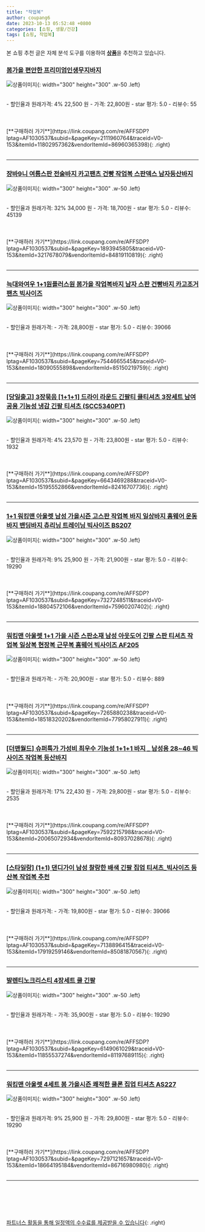 ```yaml
---
title: "작업복"
author: coupang6
date: 2023-10-13 05:52:48 +0800
categories: [쇼핑, 생활/건강]
tags: [쇼핑, 작업복]
---
```


본 쇼핑 추천 글은 자체 분석 도구를 이용하여 [**상품**](https://link.coupang.com/a/bao1ui)을 추천하고 있습니다.

### [봄가을 편안한 프리미엄인생무지바지](https://link.coupang.com/re/AFFSDP?lptag=AF1030537&subid=&pageKey=2111960764&traceid=V0-153&itemId=11802957362&vendorItemId=86960365398)

![상품이미지](https://thumbnail6.coupangcdn.com/thumbnails/remote/230x230ex/image/vendor_inventory/d577/7a513ed179538ef6b36351a767342a56a05bd3aa1227082eb8247343168a.jpg){: width="300" height="300" .w-50 .left}


<br>
- 할인율과 원래가격: 4%  22,500   원
- 가격: 22,800원
- star 평가: 5.0
- 리뷰수: 55
<br>
<br>
<br>
<br>
[**구매하러 가기**](https://link.coupang.com/re/AFFSDP?lptag=AF1030537&subid=&pageKey=2111960764&traceid=V0-153&itemId=11802957362&vendorItemId=86960365398){: .right}
<br>
<br>

---

### [장바9니 여름스판 전술바지 카고팬츠 건빵 작업복 스판덱스 남자등산바지](https://link.coupang.com/re/AFFSDP?lptag=AF1030537&subid=&pageKey=1893945805&traceid=V0-153&itemId=3217678079&vendorItemId=84819110819)

![상품이미지](https://thumbnail8.coupangcdn.com/thumbnails/remote/230x230ex/image/vendor_inventory/d936/2cae56d843e992760cc4ebb612d07eb233f2fa9918adaf4ddebb8a0e349e.jpg){: width="300" height="300" .w-50 .left}


<br>
- 할인율과 원래가격: 32%  34,000   원
- 가격: 18,700원
- star 평가: 5.0
- 리뷰수: 45139
<br>
<br>
<br>
<br>
[**구매하러 가기**](https://link.coupang.com/re/AFFSDP?lptag=AF1030537&subid=&pageKey=1893945805&traceid=V0-153&itemId=3217678079&vendorItemId=84819110819){: .right}
<br>
<br>

---

### [늑대와여우 1+1원플러스원 봄가을 작업복바지 남자 스판 건빵바지 카고조거팬츠 빅사이즈](https://link.coupang.com/re/AFFSDP?lptag=AF1030537&subid=&pageKey=7544665545&traceid=V0-153&itemId=18090555898&vendorItemId=85150219759)

![상품이미지](https://thumbnail8.coupangcdn.com/thumbnails/remote/230x230ex/image/vendor_inventory/46e0/1446097d8257dd2c30f1b06d6fc6dc647b449399954520f5db52c4a7b250.jpg){: width="300" height="300" .w-50 .left}


<br>
- 할인율과 원래가격: 
- 가격: 28,800원
- star 평가: 5.0
- 리뷰수: 39066
<br>
<br>
<br>
<br>
[**구매하러 가기**](https://link.coupang.com/re/AFFSDP?lptag=AF1030537&subid=&pageKey=7544665545&traceid=V0-153&itemId=18090555898&vendorItemId=85150219759){: .right}
<br>
<br>

---

### [[당일출고] 3장묶음 [1+1+1] 드라이 라운드 긴팔티 쿨티셔츠 3장세트 남여공용 기능성 냉감 긴팔 티셔츠 (SCC5340PT)](https://link.coupang.com/re/AFFSDP?lptag=AF1030537&subid=&pageKey=6643469288&traceid=V0-153&itemId=15195552866&vendorItemId=82416707736)

![상품이미지](https://thumbnail9.coupangcdn.com/thumbnails/remote/230x230ex/image/vendor_inventory/3ebc/44f944e4c9b9bae52361ad7aae59e4180ac57d60e455410b441205a33355.jpg){: width="300" height="300" .w-50 .left}


<br>
- 할인율과 원래가격: 4%  23,570   원
- 가격: 23,800원
- star 평가: 5.0
- 리뷰수: 1932
<br>
<br>
<br>
<br>
[**구매하러 가기**](https://link.coupang.com/re/AFFSDP?lptag=AF1030537&subid=&pageKey=6643469288&traceid=V0-153&itemId=15195552866&vendorItemId=82416707736){: .right}
<br>
<br>

---

### [1+1 워킹맨 아울렛 남성 가을시즌 고스판 작업복 바지 일상바지 홈웨어 운동바지 밴딩바지 츄리닝 트레이닝 빅사이즈 BS207](https://link.coupang.com/re/AFFSDP?lptag=AF1030537&subid=&pageKey=7327248511&traceid=V0-153&itemId=18804572106&vendorItemId=75960207402)

![상품이미지](https://thumbnail8.coupangcdn.com/thumbnails/remote/230x230ex/image/vendor_inventory/9487/b269c9534f6614a8c7fa1aff106d91b032993978c8d2122584bca6003ef6.jpg){: width="300" height="300" .w-50 .left}


<br>
- 할인율과 원래가격: 9%  25,900   원
- 가격: 21,900원
- star 평가: 5.0
- 리뷰수: 19290
<br>
<br>
<br>
<br>
[**구매하러 가기**](https://link.coupang.com/re/AFFSDP?lptag=AF1030537&subid=&pageKey=7327248511&traceid=V0-153&itemId=18804572106&vendorItemId=75960207402){: .right}
<br>
<br>

---

### [워킹맨 아울렛 1+1 가을 시즌 스판소재 남성 아웃도어 긴팔 스판 티셔츠 작업복 일상복 현장복 근무복 홈웨어 빅사이즈 AF205](https://link.coupang.com/re/AFFSDP?lptag=AF1030537&subid=&pageKey=7265880238&traceid=V0-153&itemId=18518320202&vendorItemId=77958027911)

![상품이미지](https://thumbnail8.coupangcdn.com/thumbnails/remote/230x230ex/image/vendor_inventory/8146/2f118794a4b30b40309b173ba4713fb8c7adb0ea5eb38a03e7682e7afd47.jpg){: width="300" height="300" .w-50 .left}


<br>
- 할인율과 원래가격: 
- 가격: 20,900원
- star 평가: 5.0
- 리뷰수: 889
<br>
<br>
<br>
<br>
[**구매하러 가기**](https://link.coupang.com/re/AFFSDP?lptag=AF1030537&subid=&pageKey=7265880238&traceid=V0-153&itemId=18518320202&vendorItemId=77958027911){: .right}
<br>
<br>

---

### [[더맨월드] 슈퍼특가 가성비 최우수 기능성 1+1+1 바지 _ 남성용 28~46 빅사이즈 작업복 등산바지](https://link.coupang.com/re/AFFSDP?lptag=AF1030537&subid=&pageKey=7592215798&traceid=V0-153&itemId=20065072934&vendorItemId=80937028678)

![상품이미지](https://thumbnail10.coupangcdn.com/thumbnails/remote/230x230ex/image/vendor_inventory/a47f/177eaf687f689397d901968c29f51f2e09a84c812dc392fa8710c3e14e5b.jpg){: width="300" height="300" .w-50 .left}


<br>
- 할인율과 원래가격: 17%  22,430   원
- 가격: 29,800원
- star 평가: 5.0
- 리뷰수: 2535
<br>
<br>
<br>
<br>
[**구매하러 가기**](https://link.coupang.com/re/AFFSDP?lptag=AF1030537&subid=&pageKey=7592215798&traceid=V0-153&itemId=20065072934&vendorItemId=80937028678){: .right}
<br>
<br>

---

### [[스타일랑] (1+1) 댄디가이 남성 찰랑한 배색 긴팔 집업 티셔츠_빅사이즈 등산복 작업복 추천](https://link.coupang.com/re/AFFSDP?lptag=AF1030537&subid=&pageKey=7138896415&traceid=V0-153&itemId=17919259146&vendorItemId=85081870567)

![상품이미지](https://thumbnail6.coupangcdn.com/thumbnails/remote/230x230ex/image/vendor_inventory/4239/b9fb4508d39ae294dba367e168a73f360858bac2e758a7cfdfdae3ab597e.jpg){: width="300" height="300" .w-50 .left}


<br>
- 할인율과 원래가격: 
- 가격: 19,800원
- star 평가: 5.0
- 리뷰수: 39066
<br>
<br>
<br>
<br>
[**구매하러 가기**](https://link.coupang.com/re/AFFSDP?lptag=AF1030537&subid=&pageKey=7138896415&traceid=V0-153&itemId=17919259146&vendorItemId=85081870567){: .right}
<br>
<br>

---

### [발렌티노크리스티 4장세트 쿨 긴팔](https://link.coupang.com/re/AFFSDP?lptag=AF1030537&subid=&pageKey=6149061029&traceid=V0-153&itemId=11855537274&vendorItemId=81197689115)

![상품이미지](https://thumbnail9.coupangcdn.com/thumbnails/remote/230x230ex/image/vendor_inventory/8e9f/b8da4ba2b7d3377a358d67df8e278ef2ff68d799b25f4a27d68581fe1f3d.png){: width="300" height="300" .w-50 .left}


<br>
- 할인율과 원래가격: 
- 가격: 35,900원
- star 평가: 5.0
- 리뷰수: 19290
<br>
<br>
<br>
<br>
[**구매하러 가기**](https://link.coupang.com/re/AFFSDP?lptag=AF1030537&subid=&pageKey=6149061029&traceid=V0-153&itemId=11855537274&vendorItemId=81197689115){: .right}
<br>
<br>

---

### [워킹맨 아울렛 4세트 봄 가을시즌 쾌적한 쿨론 집업 티셔츠 AS227](https://link.coupang.com/re/AFFSDP?lptag=AF1030537&subid=&pageKey=7297121657&traceid=V0-153&itemId=18664195184&vendorItemId=86716980980)

![상품이미지](https://thumbnail9.coupangcdn.com/thumbnails/remote/230x230ex/image/vendor_inventory/63fe/78879f0df456e30f5fd2016e72d50c1a7b7fff0fdde7dba6318780e2fee1.jpg){: width="300" height="300" .w-50 .left}


<br>
- 할인율과 원래가격: 9%  25,900   원
- 가격: 29,800원
- star 평가: 5.0
- 리뷰수: 19290
<br>
<br>
<br>
<br>
[**구매하러 가기**](https://link.coupang.com/re/AFFSDP?lptag=AF1030537&subid=&pageKey=7297121657&traceid=V0-153&itemId=18664195184&vendorItemId=86716980980){: .right}
<br>
<br>

---
<br><br><br><br><br> [파트너스 활동을 통해 일정액의 수수료를 제공받을 수 있습니다](https://link.coupang.com/a/bao1ui){: .right}